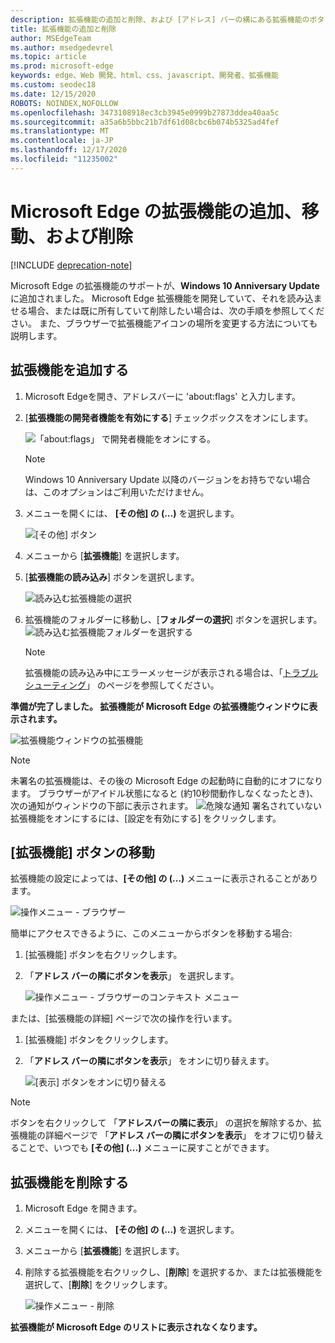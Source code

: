 ```yaml
---
description: 拡張機能の追加と削除、および [アドレス] バーの横にある拡張機能のボタンを移動する方法について説明します。
title: 拡張機能の追加と削除
author: MSEdgeTeam
ms.author: msedgedevrel
ms.topic: article
ms.prod: microsoft-edge
keywords: edge、Web 開発、html、css、javascript、開発者、拡張機能
ms.custom: seodec18
ms.date: 12/15/2020
ROBOTS: NOINDEX,NOFOLLOW
ms.openlocfilehash: 3473108918ec3cb3945e0999b27873ddea40aa5c
ms.sourcegitcommit: a35a6b5bbc21b7df61d08cbc6b074b5325ad4fef
ms.translationtype: MT
ms.contentlocale: ja-JP
ms.lasthandoff: 12/17/2020
ms.locfileid: "11235002"
---
```

# Microsoft Edge の拡張機能の追加、移動、および削除  

[!INCLUDE [deprecation-note](../includes/deprecation-note.md)]  

Microsoft Edge の拡張機能のサポートが、**Windows 10 Anniversary Update** に追加されました。 Microsoft Edge 拡張機能を開発していて、それを読み込ませる場合、または既に所有していて削除したい場合は、次の手順を参照してください。
また、ブラウザーで拡張機能アイコンの場所を変更する方法についても説明します。

## 拡張機能を追加する

1. Microsoft Edgeを開き、アドレスバーに 'about:flags' と入力します。

2. [**拡張機能の開発者機能を有効にする**] チェックボックスをオンにします。

   ![「about:flags」 で開発者機能をオンにする。](./../media/sideload-aboutflags.png)
   > [!NOTE]
   > Windows 10 Anniversary Update 以降のバージョンをお持ちでない場合は、このオプションはご利用いただけません。

3. メニューを開くには、 **[その他] の (...)** を選択します。

   ![[その他] ボタン](./../media/morebutton.png)  

4. メニューから [**拡張機能**] を選択します。

5. [**拡張機能の読み込み**] ボタンを選択します。

   ![読み込む拡張機能の選択](./../media/sideload-load-extension.png)

6. 拡張機能のフォルダーに移動し、[**フォルダーの選択**] ボタンを選択します。
   ![読み込む拡張機能フォルダーを選択する](./../media/sideload-select-extension.png)
   > [!NOTE]
   > 拡張機能の読み込み中にエラーメッセージが表示される場合は、「[トラブルシューティング](./../troubleshooting.md)」 のページを参照してください。


**準備が完了しました。 拡張機能が Microsoft Edge の拡張機能ウィンドウに表示されます。**

![拡張機能ウィンドウの拡張機能](./../media/sideload-extension-installed.png)

> [!NOTE]
> 未署名の拡張機能は、その後の Microsoft Edge の起動時に自動的にオフになります。 ブラウザーがアイドル状態になると (約10秒間動作しなくなったとき)、次の通知がウィンドウの下部に表示されます。 ![危険な通知](./../media/riskynotification.png) 署名されていない拡張機能をオンにするには、[設定を有効にする] をクリックします。



## [拡張機能] ボタンの移動
拡張機能の設定によっては、**[その他] の (...)** メニューに表示されることがあります。

   ![操作メニュー - ブラウザー](./../media/browseraction.png)  


簡単にアクセスできるように、このメニューからボタンを移動する場合:

1. [拡張機能] ボタンを右クリックします。

2. 「**アドレス バーの隣にボタンを表示**」 を選択します。

   ![操作メニュー - ブラウザーのコンテキスト メニュー](./../media/browseraction_contextmenu.png)  

または、[拡張機能の詳細] ページで次の操作を行います。

1. [拡張機能] ボタンをクリックします。
2. 「**アドレス バーの隣にボタンを表示**」 をオンに切り替えます。

   ![[表示] ボタンをオンに切り替える](./../media/show-button-toggle.png)

> [!NOTE]
> ボタンを右クリックして 「**アドレスバーの隣に表示**」 の選択を解除するか、拡張機能の詳細ページで 「**アドレス バーの隣にボタンを表示**」 をオフに切り替えることで、いつでも **[その他] (...)** メニューに戻すことができます。


## 拡張機能を削除する

1. Microsoft Edge を開きます。

2. メニューを開くには、 **[その他] の (...)** を選択します。

3. メニューから [**拡張機能**] を選択します。

4. 削除する拡張機能を右クリックし、[**削除**] を選択するか、または拡張機能を選択して、[**削除**] をクリックします。

   ![操作メニュー - 削除](./../media/remove.png)  

**拡張機能が Microsoft Edge のリストに表示されなくなります。**

